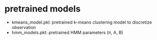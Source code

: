 # pretrained models

- kmeans_model.pkl: pretrained k-means clustering model to discretize observation
- hmm_models.pkt: pretrained HMM parameters (π, A, B)
